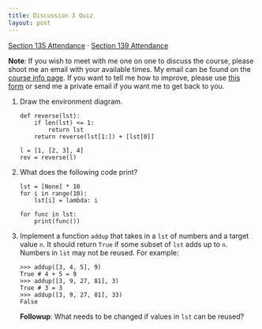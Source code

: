 ```yaml
---
title: Discussion 3 Quiz
layout: post
---
```


[Section 135 Attendance](http://goo.gl/forms/sbVTZgd6pC) · [Section 139 Attendance](http://goo.gl/forms/pxW84o12K0)

**Note**: If you wish to meet with me one on one to discuss the course, please shoot me an email with your available times. My email can be found on the [course info page](/cs61a/). If you want to tell me how to improve, please use [this form](http://goo.gl/forms/fUieXB6oHv) or send me a private email if you want me to get back to you.

1. Draw the environment diagram.

    ```python3
    def reverse(lst):
        if len(lst) <= 1:
            return lst
        return reverse(lst[1:]) + [lst[0]]

    l = [1, [2, 3], 4]
    rev = reverse(l)
    ```

2. What does the following code print?

    ```python3
    lst = [None] * 10
    for i in range(10):
        lst[i] = lambda: i

    for func in lst:
        print(func())
    ```

3. Implement a function `addup` that takes in a `lst` of numbers and a target value `n`. It should return `True` if some subset of `lst` adds up to `n`. Numbers in `lst` may not be reused. For example:

    ```python3
    >>> addup([3, 4, 5], 9)
    True # 4 + 5 = 9
    >>> addup([3, 9, 27, 81], 3)
    True # 3 = 3
    >>> addup([3, 9, 27, 81], 33)
    False
    ```

    **Followup**: What needs to be changed if values in `lst` can be reused?
